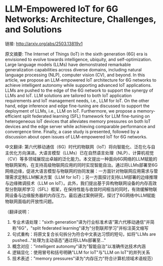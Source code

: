 # LLM-Empowered IoT for 6G Networks: Architecture, Challenges, and Solutions

链接: http://arxiv.org/abs/2503.13819v1

原文摘要:
The Internet of Things (IoT) in the sixth generation (6G) era is envisioned
to evolve towards intelligence, ubiquity, and self-optimization. Large language
models (LLMs) have demonstrated remarkable generalization capabilities across
diverse domains, including natural language processing (NLP), computer vision
(CV), and beyond. In this article, we propose an LLM-empowered IoT architecture
for 6G networks to achieve intelligent autonomy while supporting advanced IoT
applications. LLMs are pushed to the edge of the 6G network to support the
synergy of LLMs and IoT. LLM solutions are tailored to both IoT application
requirements and IoT management needs, i.e., LLM for IoT. On the other hand,
edge inference and edge fine-tuning are discussed to support the deployment of
LLMs, i.e., LLM on IoT. Furthermore, we propose a memory-efficient split
federated learning (SFL) framework for LLM fine-tuning on heterogeneous IoT
devices that alleviates memory pressures on both IoT devices and the edge
server while achieving comparable performance and convergence time. Finally, a
case study is presented, followed by a discussion about open issues of
LLM-empowered IoT for 6G networks.

中文翻译:
第六代移动通信（6G）时代的物联网（IoT）将向智能化、泛在化与自主优化方向演进。大语言模型（LLMs）已在自然语言处理（NLP）、计算机视觉（CV）等多领域展现出卓越的泛化能力。本文提出一种面向6G网络的LLM赋能的物联网架构，在支持高级物联网应用的同时实现智能自治。通过将LLMs部署至6G网络边缘，促进大语言模型与物联网的协同发展：一方面针对物联网应用需求与管理需求定制LLM解决方案（LLM for IoT）；另一方面探讨支持LLM部署的边缘推理与边缘微调技术（LLM on IoT）。此外，我们提出基于异构物联网设备的内存高效型分割联邦学习（SFL）框架，在保持性能与收敛时间相当的同时，有效缓解物联网设备与边缘服务器的内存压力。最后通过案例研究，探讨了6G网络中LLM赋能物联网面临的开放性问题。

（翻译说明：
1. 专业术语处理："sixth generation"译为行业标准术语"第六代移动通信"并简称"6G"，"split federated learning"译为"分割联邦学习"并标注英文缩写
2. 句式重构：将原文复合长句拆分为符合中文表达习惯的短句，如将"LLMs are pushed..."处理为主动语态"通过将LLMs部署至..."
3. 概念对应："intelligent autonomy"译为"智能自治"以准确传达技术内涵
4. 逻辑显化：使用冒号和括号明确"LLM for IoT"与"LLM on IoT"的并列关系
5. 技术表述："memory pressures"译为"内存压力"符合计算机领域术语规范）
